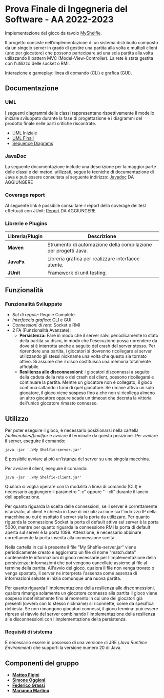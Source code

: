 # Prova Finale di Ingegneria del Software - AA 2022-2023

Implementazione del gioco da tavolo [MyShelfie](http://www.craniocreations.it/prodotto/my-shelfie/).

Il progetto consiste nell’implementazione di un sistema distribuito composto da un singolo server in grado di gestire una partita alla volta e multipli client (uno per giocatore) che possono partecipare ad una sola partita alla volta utilizzando il pattern MVC (Model-View-Controller).
La rete è stata gestita con l'utilizzo delle socket o RMI.

Interazione e gameplay: linea di comando (CLI) e grafica (GUI).

## Documentazione

### UML
I seguenti diagrammi delle classi rappresentano rispettivamente il modello iniziale sviluppato durante la fase di progettazione e i diagrammi del prodotto finale nelle parti critiche riscontrate.
- [UML Iniziale](https://github.com/matteo-figini/ing-sw-2023-figini-martino-oggioni-grassi/blob/main/deliverables/initial/uml_model_initial.png)
- [UML Finali](https://github.com/matteo-figini/ing-sw-2023-figini-martino-oggioni-grassi/blob/main/deliverables/final/uml/Class%20Diagram/)
- [Sequence Diagrams](https://github.com/matteo-figini/ing-sw-2023-figini-martino-oggioni-grassi/blob/main/deliverables/final/uml/Sequence%20Diagrams/)

### JavaDoc
La seguente documentazione include una descrizione per la maggior parte delle classi e dei metodi utilizzati, segue le tecniche di documentazione di Java e può essere consultata al seguente indirizzo:
[Javadoc]() DA AGGIUNGERE

### Coverage report
Al seguente link è possibile consultare il report della coverage dei test effettuati con JUnit: 
[Report]() DA AGGIUNGERE

### Librerie e Plugins
|Libreria/Plugin|Descrizione|
|---------------|-----------|
|__Maven__|Strumento di automazione della compilazione per progetti Java.|
|__JavaFx__|Libreria grafica per realizzare interfacce utente.|
|__JUnit__|Framework di unit testing.|

## Funzionalità
### Funzionalità Sviluppate
- _Set di regole_: Regole Complete
- _Interfaccia grafica_: CLI e GUI
- _Connessioni di rete_: Socket e RMI
- 2 FA (Funzionalità Avanzate):
    - __Persistenza:__ Fare in modo che il server salvi periodicamente lo stato della partita su disco, in modo
che l'esecuzione possa riprendere da dove si è interrotta anche a seguito del crash del server stesso.
Per riprendere una partita, i giocatori si dovrenno ricollegare al server utilizzando gli stessi nickname
una volta che questo sia tornato attivo. Si assume che il disco costituisca una memoria totalmente
affidabile.
    - __Resilienza alle disconnessioni:__ I giocatori disconnessi a seguito della caduta della rete o del crash
del client, possono ricollegarsi e continuare la partita. Mentre un giocatore non è collegato, il gioco
continua saltando i turni di quel giocatore. Se rimane attivo un solo giocatore, il gioco viene sospeso
fino a che non si ricollega almeno un altro giocatore oppure scade un timeout che decreta la vittoria
dell'unico giocatore rimasto connesso.

## Utilizzo
Per poter eseguire il gioco, è necessario posizionarsi nella cartella _/deliverables/final/jar_ e avviare il 
terminale da questa posizione.
Per avviare il server, eseguire il comando:
```
java -jar '.\My Shelfie-server.jar'
```
È possibile avviare al più un'istanza del server su una singola macchina.

Per avviare il client, eseguire il comando:
```
java -jar '.\My Shelfie-client.jar'
```
Qualora si voglia operare con la modalità a linea di comando (CLI) è necessario aggiungere il parametro "-c" oppure 
"--cli" durante il lancio dell'applicazione.

Per quanto riguarda la scelta delle connessioni, se il server è correttamente istanziato, al client è chiesto in fase di 
inizializzazione sia l'indirizzo IP della macchina su cui è ospitato il server sia la porta da utilizzare. 
Per quanto riguarda la connessione Socket la porta di default attiva sul server è la porta 5000, mentre per quanto 
riguarda la connessione RMI la porta di default aperta sul server è la porta 1099. Attenzione, è necessario abbinare
correttamente la porta inserita alla connessione scelta.

Nella cartella in cui è presente il file "My Shelfie-server.jar" viene periodicamente creato e aggiornato un file di nome
"match.data" contenente le informazioni di gioco necessarie per l'implementazione della persistenza; informazioni che poi
vengono cancellate assieme al file al termine della partita. All'avvio del gioco, qualora il file non venga trovato o 
venga spostato, il server ne interpreta l'assenza come assenza di informazioni salvate e inizia comunque una nuova partita.

Per quanto riguarda l'implementazione della resilienza alle disconnessioni, qualora rimanga solamente un giocatore 
connesso alla partita il gioco viene sospeso indefinitamente fino al momento in cui uno dei giocatori già presenti (ovvero
con lo stesso nickname) si riconnette, come da specifica richiesta. Se non rimangono giocatori connessi, il gioco termina: 
può essere ripreso al riavvio del server combinando l'implementazione della resilienza alle disconnessioni con 
l'implementazione della persistenza.

### Requisiti di sistema
È necessario essere in possesso di una versione di JRE (_Java Runtime Environment_) che supporti la versione numero 20 di
Java.

## Componenti del gruppo
- [__Matteo Figini__](https://github.com/matteofigini)
- [__Simone Oggioni__](https://github.com/Simone-Oggioni21)
- [__Federico Grassi__](https://github.com/Fede-g01)
- [__Marianna Martino__](https://github.com/mariannamartino)
